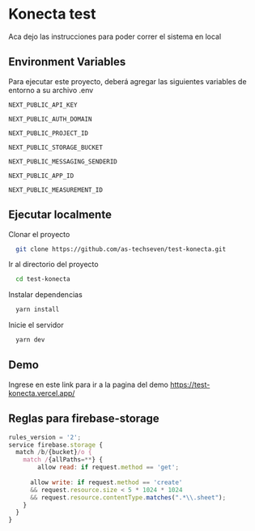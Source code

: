 
# Konecta test

Aca dejo las instrucciones para poder correr el sistema en local




## Environment Variables

Para ejecutar este proyecto, deberá agregar las siguientes variables de entorno a su archivo .env


`NEXT_PUBLIC_API_KEY`

`NEXT_PUBLIC_AUTH_DOMAIN`

`NEXT_PUBLIC_PROJECT_ID`

`NEXT_PUBLIC_STORAGE_BUCKET`

`NEXT_PUBLIC_MESSAGING_SENDERID`

`NEXT_PUBLIC_APP_ID`

`NEXT_PUBLIC_MEASUREMENT_ID`


## Ejecutar localmente

Clonar el proyecto

```bash
  git clone https://github.com/as-techseven/test-konecta.git
```

Ir al directorio del proyecto

```bash
  cd test-konecta
```

Instalar dependencias

```bash
  yarn install
```

Inicie el servidor

```bash
  yarn dev
```


## Demo

Ingrese en este link para ir a la pagina del demo
https://test-konecta.vercel.app/


## Reglas para firebase-storage

```javascript
rules_version = '2';
service firebase.storage {
  match /b/{bucket}/o {
    match /{allPaths=**} {
    	allow read: if request.method == 'get';
    
      allow write: if request.method == 'create'
      && request.resource.size < 5 * 1024 * 1024
      && request.resource.contentType.matches(".*\\.sheet");
    }
  }
}
```

